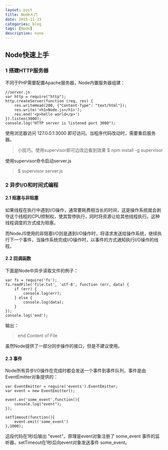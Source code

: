 ```yaml
---
layout: post
title: Node入门
date: 2015-11-23
categories: blog
tags: [Node]
description: none
---
```


## Node快速上手

### 1 搭建HTTP服务器

不同于PHP需要配置Apache服务器，Node内置服务器组建：

    //server.js
    var http = require("http");
    http.createServer(function (req, res) {
        res.writeHead(200, {"Content-Type": "text/html"});
        res.write('<h1>Node.js</h1>');
        res.end('<p>hello world</p>')
    }).listen(3000);
    console.log("HTTP server is listened port 3000");

使用浏览器访问 127.0.0.1:3000 即可访问。当程序代码改动时，需要重启服务器。

>小技巧。使用supervisor即可边改边看到效果
>$ npm install -g supervisor

使用supervisor命令启动server.js

>$ supervisor server.js 

### 2 异步I/O和时间式编程

#### 2.1 阻塞与非阻塞

如果线程在执行中遇到I/O操作，通常要耗费相当长的时间，这是操作系统就会剥夺这个线程的CPU控制权，使其暂停执行，同时将资源让给其他线程执行。这种线程调度的方式成为阻塞。

而NodeJS使用的非阻塞I/O则是遇到I/O操作时，将请求发送给操作系统，继续执行下一个事件，当操作系统完成I/O操作时，以事件的方式通知执行I/O操作的线程。

#### 2.2 回调函数

下面是Node中异步读取文件的例子：

    var fs = require('fs');
    fs.readFile('file.txt', 'utf-8', function (err, data) {
        if (err) {
            console.log(err);
        } else {
            console.log(data);
        }
    });
    console.log('end');

输出：

>end
>Content of File

虽然Node提供了一部分同步操作的接口，但是不建议使用。

#### 2.3 事件

Node所有异步I/O操作在完成时都会发送一个事件到事件队列，事件是由EventEmitter对象提供的：

    var EventEmitter = require('events').EventEmitter;
    var event = new EventEmitter();
    
    event.on('some_event',function(){
        console.log("event");
    });
    
    setTimeout(function(){
        event.emit('some_event')
    },1000);

这段代码在1秒后输出 "event"。原理是event对象注册了 some_event 事件的监听器，setTimeout在1秒后向event对象发送事件 some_event。




